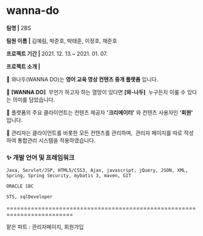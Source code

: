# wanna-do

__팀명 |__ 2BS

__팀원 이름 |__ 김예림, 박준호, 박태훈, 이정호, 채준호

__프로젝트 기간 |__ 2021. 12. 13.~ 2021. 01. 07.

__프로젝트 소개 |__ 

📌 와나두(WANNA DO)는 __영어 교육 영상 컨텐츠 중개 플랫폼__ 입니다.

📌 __[WANNA DO]__  무언가 하고자 하는 열망이 있다면
__[와-나두]__  누구든지 이룰 수 있다는 의미를 담았습니다.

📌 플랫폼의 주요 클라이언트는 컨텐츠 제공자 __'크리에이터'__ 와 컨텐츠 사용자인 __'회원'__ 입니다. 

📌 관리자는 클라이언트를 비롯한 모든 컨텐츠를 관리하며, 
관리자 페이지를 따로 작성하여 통합관리 시스템을 적용하였습니다.




### ✨ 개발 언어 및 프레임워크
```
Java, Servlet/JSP, HTML5/CSS3, Ajax, javascript, jQuery, JSON, XML,
Spring, Spring Security, mybatis 3, maven, GIT

ORACLE 18C

STS, sqlDeveloper
```
=========================================================================

맡은 파트 : 관리자페이지, 회원가입
